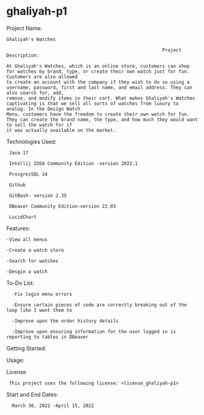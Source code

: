 # ghaliyah-p1

Project Name:

    Ghaliyah's Watches 
    
                                                             Project Description: 
                                                             
    At Ghaliyah's Watches, which is an online store, customers can shop for watches by brand, type, or create their own watch just for fun. Customers are also allowed 
    to create an account with the company if they wish to do so using a username, password, first and last name, and email address. They can also search for, add, 
    remove, and modify items in their cart. What makes Ghaliyah's Watches captivating is that we sell all sorts of watches from luxury to analog. In the Design Watch 
    Menu, customers have the freedom to create their own watch for fun. They can create the brand name, the type, and how much they would want to sell the watch for if
    it was actually available on the market. 
    
Technologies Used:


     Java 17
  
     Intellij IDEA Community Edition -version 2022.1
  
     ProsgresSQL 14
  
     Github
  
     GitBash- version 2.35
  
     DBeaver Community Edition-version 22.03
  
     LucidChart
  
Features:

    -View all menus

    -Create a watch store

    -Search for watches

    -Desgin a watch

To-Do List:
        
      -Fix login menu errors
      
      -Ensure certain pieces of code are correctly breaking out of the loop like I want them to
      
      -Improve upon the order history details 
      
      -Improve upon ensuring information for the user logged in is reporting to tables in DBeaver
      
      
Getting Started:






Usage:






License

     This project uses the following license: <license_ghaliyah-p1>
     
Start and End Dates:

      March 30, 2022 -April 15, 2022
      
  
